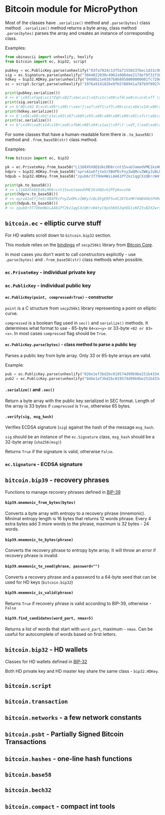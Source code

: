 # Bitcoin module for MicroPython

Most of the classes have `.serialize()` method and `.parse(bytes)` class method. `.serialize()` method returns a byte array, class method `.parse(bytes)` parses the array and creates an instance of corresponding class.

Examples:

```python
from ubinascii import unhexlify, hexlify
from bitcoin import ec, bip32, script

pubkey = ec.PublicKey.parse(unhexlify("03fa7024c13f5a71550237bec1d31c98f4e00acdff20a86f83c358f0cba43085ec"))
sig = ec.Signature.parse(unhexlify("3044022030c4962a980dee217de79f31f30bca8e1400f761165751012e8e989ce097559802200907e3eb97f8187b6e7597675196178579f6efe06e905a8b9692d1f7217dc940"))
hdkey = bip32.HDKey.parse(unhexlify("0488b21e0387b868958000000001fc720eba849d421f7b0e28a518e8b68c81d990a863473bad364c483b46cc60027b30a279c445ab978224b48a10a33acf89de4dbb649fef06b0797ff80f08f1f3"))
sc = script.Script.parse(unhexlify("1976a914182be9fb5788941a787b9f0927df2c74e6a0bf4088ac"))

print(pubkey.serialize())
# >> b'\x03\xfap$\xc1?ZqU\x027\xbe\xc1\xd3\x1c\x98\xf4\xe0\n\xcd\xff \xa8o\x83\xc3X\xf0\xcb\xa40\x85\xec'
print(sig.serialize())
# >> b'0D\x02 0\xc4\x96*\x98\r\xee!}\xe7\x9f1\xf3\x0b\xca\x8e\x14\x00\xf7a\x16WQ\x01.\x8e\x98\x9c\xe0\x97U\x98\x02 \t\x07\xe3\xeb\x97\xf8\x18{nu\x97gQ\x96\x17\x85y\xf6\xef\xe0n\x90Z\x8b\x96\x92\xd1\xf7!}\xc9@'
print(hdkey.serialize())
# >> b'\x04\x88\xb2\x1e\x03\x87\xb8h\x95\x80\x00\x00\x00\x01\xfcr\x0e\xba\x84\x9dB\x1f{\x0e(\xa5\x18\xe8\xb6\x8c\x81\xd9\x90\xa8cG;\xad6LH;F\xcc`\x02{0\xa2y\xc4E\xab\x97\x82$\xb4\x8a\x10\xa3:\xcf\x89\xdeM\xbbd\x9f\xef\x06\xb0y\x7f\xf8\x0f\x08\xf1\xf3'
print(sc.serialize())
# >> b"\x19v\xa9\x14\x18+\xe9\xfbW\x88\x94\x1ax{\x9f\t'\xdf,t\xe6\xa0\xbf@\x88\xac"
```

For some classes that have a human-readable form there is `.to_base58()` method and `.from_base58(str)` class method.

Examples:

```python
from bitcoin import ec, bip32

pk = ec.PrivateKey.from_base58("L1168XhX8EEdkLMD6rcnt15xuUJamedVME1ksHQGck2PFp6ovuhW")
hdprv = bip32.HDKey.from_base58("xprvA1eEfjteSrXB4PEcFnyZwQMcvZWKyJvBLEEgERF5u4C2KfGxMKfANB4HbSFHRnATsXXTe1L8CmkVx8tk1EccS8CP1RoJ14hZydzMv9ZLPjs")
hdpub = bip32.HDKey.from_base58("zpub6r3T7XHeHWiLAA61Pf2kz1qgCXzQKrcW4tyC8pShKDS3qX6E1sNFZ3sBZX2wrsQfC8cVgdSPNdxT13DrGPdNCuPJPyJKzzwThd4kVCmDsBz")

print(pk.to_base58())
# >> L1168XhX8EEdkLMD6rcnt15xuUJamedVME1ksHQGck2PFp6ovuhW
print(hdprv.to_base58())
# >> xprvA1eEfjteSrXB4PEcFnyZwQMcvZWKyJvBLEEgERF5u4C2KfGxMKfANB4HbSFHRnATsXXTe1L8CmkVx8tk1EccS8CP1RoJ14hZydzMv9ZLPjs
print(hdpub.to_base58())
# >> zpub6r3T7XHeHWiLAA61Pf2kz1qgCXzQKrcW4tyC8pShKDS3qX6E1sNFZ3sBZX2wrsQfC8cVgdSPNdxT13DrGPdNCuPJPyJKzzwThd4kVCmDsBz
```

## `bitcoin.ec` - elliptic curve stuff

For HD wallets scroll down to `bitcoin.bip32` section.

This module relies on the [bindings](../secp256k1) of `secp256k1` library from [Bitcoin Core](https://github.com/bitcoin-core/secp256k1).

In most cases you don't want to call constructors explicitly - use `.parse(bytes)` and `.from_base58(str)` class methods when possible.

### `ec.PrivateKey` - individual private key



### `ec.PublicKey` - individual public key

#### `ec.PublicKey(point, compressed=True)` - constructor

`point` is a C structure from `secp256k1` library representing a point on elliptic curve.

`compressed` is a boolean flag used in `sec()` and `serialize()` methods. It determines what format to use - 65-byte `04<x><y>` or 33-byte `<02 or 03><x>`. In most cases `compressed` flag should be `True`.

#### `ec.PublicKey.parse(bytes)` - class method to parse a public key

Parses a public key from byte array. Only 33 or 65-byte arrays are valid. 

Example:

```python
pub = ec.PublicKey.parse(unhexlify("026e1ef3bd2bc019574d99b9be251b4334113d16b1b60826505118cffd5112d22d"))
pub2 = ec.PublicKey.parse(unhexlify("046e1ef3bd2bc019574d99b9be251b4334113d16b1b60826505118cffd5112d22dce187696b60ad6bc6b9c443a7db5ad2628c1b181a835197fe12076241de5fca8"))
```

#### `.serialize()` and `.sec()`

Return a byte array with the public key serialized in SEC format. Length of the array is 33 bytes if `compressed` is `True`, otherwise 65 bytes.

#### `.verify(sig, msg_hash)`

Verifies ECDSA signature (`sig`) against the hash of the message `msg_hash`.

`sig` should be an instance of the `ec.Signature` class, `msg_hash` should be a 32-byte array (`sha256(msg)`)

Returns `True` if the signature is valid, otherwise `False`.

### `ec.Signature` - ECDSA signature

## `bitcoin.bip39` - recovery phrases

Functions to manage recovery phrases defined in [BIP-39](https://github.com/bitcoin/bips/blob/master/bip-0039.mediawiki)

#### `bip39.mnemonic_from_bytes(bytes)`

Converts a byte array with entropy to a recovery phrase (mnemonic). Minimal entropy length is 16 bytes that returns 12 words phrase. Every 4 extra bytes add 3 more words to the phrase, maximum is 32 bytes - 24 words.

#### `bip39.mnemonic_to_bytes(phrase)`

Converts the recovery phrase to entropy byte array. It will throw an error if recovery phrase is invalid.

#### `bip39.mnemonic_to_seed(phrase, password="")`

Converts a recovery phrase and a password to a 64-byte seed that can be used for HD keys (`bitcoin.bip32`)

#### `bip39.mnemonic_is_valid(phrase)`

Returns `True` if recovery phrase is valid according to BIP-39, otherwise - `False`

#### `bip39.find_candidates(word_part, nmax=5)`

Returns a list of words that start with `word_part`, maximum - `nmax`. Can be useful for autocomplete of words based on first letters.

## `bitcoin.bip32` - HD wallets

Classes for HD wallets defined in [BIP-32](https://github.com/bitcoin/bips/blob/master/bip-0039.mediawiki)

Both HD private key and HD master key share the same class - `bip32.HDKey`.

## `bitcoin.script`

## `bitcoin.transaction`

## `bitcoin.networks` - a few network constants

## `bitcoin.psbt` - Partially Signed Bitcoin Transactions

## `bitcoin.hashes` - one-line hash functions

## `bitcoin.base58`

## `bitcoin.bech32`

## `bitcoin.compact` - compact int tools
